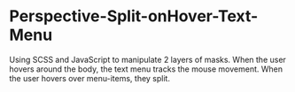 # Perspective-Split-onHover-Text-Menu

Using SCSS and JavaScript to manipulate 2 layers of <span> masks.
When the user hovers around the body, the text menu tracks the mouse movement.
When the user hovers over menu-items, they split.
